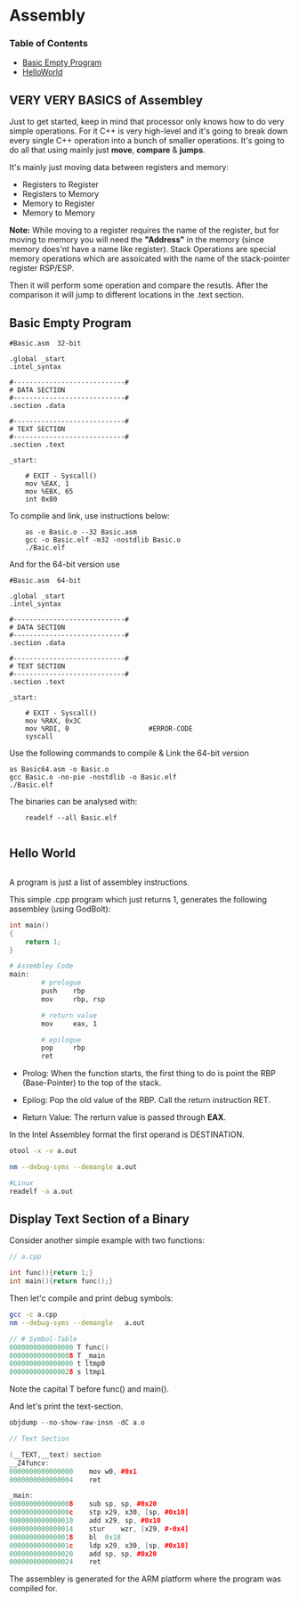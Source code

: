 # Assembly

### Table of Contents

- [ Basic Empty Program ](#basic-empty-program) 
- [ HelloWorld ](#hello-world) 

## VERY VERY BASICS of Assembley
Just to get started, keep in mind that processor only knows how to do very simple operations. For it C++ is very high-level and it's going to break down every single C++ operation into a bunch of smaller operations. It's going to do all that using mainly just **move**, **compare** & **jumps**. 

It's mainly just moving data between registers and memory: 
-   Registers to Register 
-   Registers to Memory 
-   Memory to Register
-   Memory to Memory

**Note:**  While moving to a register requires the name of the register, but for moving to memory you will need the **"Address"** in the memory (since memory does'nt have a name like register). Stack Operations are special memory operations which are assoicated with the name of the stack-pointer register RSP/ESP. 

Then it will perform some operation and compare the resutls. 
After the comparison it will jump to different locations in the .text section. 


## Basic Empty Program

```
#Basic.asm  32-bit

.global _start
.intel_syntax

#----------------------------#
# DATA SECTION
#----------------------------#
.section .data

#----------------------------#
# TEXT SECTION
#----------------------------#
.section .text
    
_start:

    # EXIT - Syscall()
    mov %EAX, 1
    mov %EBX, 65
    int 0x80
```

To compile and link, use instructions below:

```
    as -o Basic.o --32 Basic.asm    
    gcc -o Basic.elf -m32 -nostdlib Basic.o 
    ./Baic.elf
```

And for the 64-bit version use

```
#Basic.asm  64-bit

.global _start
.intel_syntax

#----------------------------#
# DATA SECTION
#----------------------------#
.section .data

#----------------------------#
# TEXT SECTION
#----------------------------#
.section .text
    
_start:

    # EXIT - Syscall()
    mov %RAX, 0x3C
    mov %RDI, 0                    #ERROR-CODE
    syscall

```

Use the following commands to compile & Link 
the 64-bit version

```
as Basic64.asm -o Basic.o
gcc Basic.o -no-pie -nostdlib -o Basic.elf
./Basic.elf
```

The binaries can be analysed with:

```
    readelf --all Basic.elf 
    

```

## Hello World

```
```


A program is just a list of assembley instructions. 

This simple .cpp program which just returns 1, generates the following assembley (using GodBolt):

```cpp
int main()
{
    return 1;
}
```

```bash
# Assembley Code
main:
        # prologue
        push    rbp
        mov     rbp, rsp

        # return value
        mov     eax, 1

        # epilogue
        pop     rbp
        ret
```

- Prolog:  When the function starts, the first thing to do is point the RBP (Base-Pointer) to the top of the stack. 

- Epilog: 
Pop the old value of the RBP.  Call the return instruction RET. 

- Return Value:
The rerturn value is passed through **EAX**. 

In the Intel Assembley format the first operand is DESTINATION.


```bash
otool -x -v a.out
```

```bash
nm --debug-syms --demangle a.out

#Linux
readelf -a a.out
```

## Display Text Section of a Binary

Consider another simple example with two functions:

```cpp
// a.cpp 

int func(){return 1;}
int main(){return func();}
```

Then let'c compile and print debug symbols:

```bash
gcc -c a.cpp
nm --debug-syms --demangle   a.out
```

```cpp
// # Symbol-Table
0000000000000000 T func()
0000000000000008 T _main
0000000000000000 t ltmp0
0000000000000028 s ltmp1
```
Note the capital T before func() and main().

And let's print the text-section.
```cpp
objdump --no-show-raw-insn -dC a.o
```

```cpp
// Text Section

(__TEXT,__text) section
__Z4funcv:
0000000000000000	mov	w0, #0x1
0000000000000004	ret

_main:
0000000000000008	sub	sp, sp, #0x20
000000000000000c	stp	x29, x30, [sp, #0x10]
0000000000000010	add	x29, sp, #0x10
0000000000000014	stur	wzr, [x29, #-0x4]
0000000000000018	bl	0x18
000000000000001c	ldp	x29, x30, [sp, #0x10]
0000000000000020	add	sp, sp, #0x20
0000000000000024	ret
```

The assembley is generated for the ARM platform where the program was compiled for.

